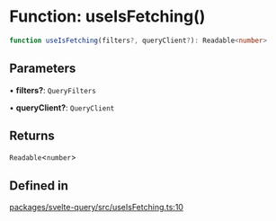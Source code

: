 # Function: useIsFetching()

```ts
function useIsFetching(filters?, queryClient?): Readable<number>
```

## Parameters

• **filters?**: `QueryFilters`

• **queryClient?**: `QueryClient`

## Returns

`Readable`\<`number`\>

## Defined in

[packages/svelte-query/src/useIsFetching.ts:10](https://github.com/TanStack/query/blob/81ca3332486f7b98502d4f5ea50588d88a80f59b/packages/svelte-query/src/useIsFetching.ts#L10)

